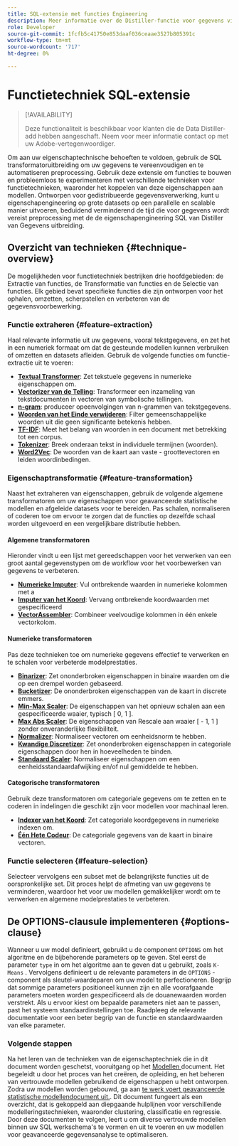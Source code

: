```yaml
---
title: SQL-extensie met functies Engineering
description: Meer informatie over de Distiller-functie voor gegevens vindt u in SQL-extensie voor het vooraf verwerken van gegevens voor geavanceerde statistische modellering. Het behandelt de beschikbare eigenschappen extractie, transformatie, en selectietechnieken.
role: Developer
source-git-commit: 1fcfb5c41750e853daaf036ceaae3527b805391c
workflow-type: tm+mt
source-wordcount: '717'
ht-degree: 0%

---
```


# Functietechniek SQL-extensie

>[!AVAILABILITY]
>
>Deze functionaliteit is beschikbaar voor klanten die de Data Distiller-add hebben aangeschaft. Neem voor meer informatie contact op met uw Adobe-vertegenwoordiger.

Om aan uw eigenschaptechnische behoeften te voldoen, gebruik de SQL transformatoruitbreiding om uw gegevens te vereenvoudigen en te automatiseren preprocessing. Gebruik deze extensie om functies te bouwen en probleemloos te experimenteren met verschillende technieken voor functietechnieken, waaronder het koppelen van deze eigenschappen aan modellen. Ontworpen voor gedistribueerde gegevensverwerking, kunt u eigenschapengineering op grote datasets op een parallelle en scalable manier uitvoeren, beduidend verminderend de tijd die voor gegevens wordt vereist preprocessing met de de eigenschapengineering SQL van Distiller van Gegevens uitbreiding.

## Overzicht van technieken {#technique-overview}

De mogelijkheden voor functietechniek bestrijken drie hoofdgebieden: de Extractie van functies, de Transformatie van functies en de Selectie van functies. Elk gebied bevat specifieke functies die zijn ontworpen voor het ophalen, omzetten, scherpstellen en verbeteren van de gegevensvoorbewerking.

### Functie extraheren {#feature-extraction}

Haal relevante informatie uit uw gegevens, vooral tekstgegevens, en zet het in een numeriek formaat om dat de gesteunde modellen kunnen verbruiken of omzetten en datasets afleiden. Gebruik de volgende functies om functie-extractie uit te voeren:

- **[Textual Transformer](./feature-transformation.md#textual-transformations)**: Zet tekstuele gegevens in numerieke eigenschappen om.
- **[Vectorizer van de Telling](./feature-transformation.md#countvectorizer)**: Transformeer een inzameling van tekstdocumenten in vectoren van symbolische tellingen.
- **[n-gram](./feature-transformation.md#ngram)**: produceer opeenvolgingen van n-grammen van tekstgegevens.
- **[Woorden van het Einde verwijderen](./feature-transformation.md#stopwordsremover)**: Filter gemeenschappelijke woorden uit die geen significante betekenis hebben.
- **[TF-IDF](./feature-transformation.md#tf-idf)**: Meet het belang van woorden in een document met betrekking tot een corpus.
- **[Tokenizer](./feature-transformation.md#tokenizer)**: Breek onderaan tekst in individuele termijnen (woorden).
- **[Word2Vec](./feature-transformation.md#word2vec)**: De woorden van de kaart aan vaste - groottevectoren en leiden woordinbedingen.

### Eigenschaptransformatie {#feature-transformation}

Naast het extraheren van eigenschappen, gebruik de volgende algemene transformatoren om uw eigenschappen voor geavanceerde statistische modellen en afgeleide datasets voor te bereiden. Pas schalen, normaliseren of coderen toe om ervoor te zorgen dat de functies op dezelfde schaal worden uitgevoerd en een vergelijkbare distributie hebben.

#### Algemene transformatoren

Hieronder vindt u een lijst met gereedschappen voor het verwerken van een groot aantal gegevenstypen om de workflow voor het voorbewerken van gegevens te verbeteren.

- **[Numerieke Imputer](./feature-transformation.md#numeric-imputer)**: Vul ontbrekende waarden in numerieke kolommen met a
- **[Imputer van het Koord](./feature-transformation.md#string-imputer)**: Vervang ontbrekende koordwaarden met gespecificeerd
- **[VectorAssembler](./feature-transformation.md#vector-assembler)**: Combineer veelvoudige kolommen in één enkele vectorkolom.

#### Numerieke transformatoren

Pas deze technieken toe om numerieke gegevens effectief te verwerken en te schalen voor verbeterde modelprestaties.

- **[Binarizer](./feature-transformation.md#binarizer)**: Zet ononderbroken eigenschappen in binaire waarden om die op een drempel worden gebaseerd.
- **[Bucketizer](./feature-transformation.md#bucketizer)**: De ononderbroken eigenschappen van de kaart in discrete emmers.
- **[Min-Max Scaler](./feature-transformation.md#minmaxscaler)**: De eigenschappen van het opnieuw schalen aan een gespecificeerde waaier, typisch [ 0, 1 ].
- **[Max Abs Scaler](./feature-transformation.md#maxabsscaler)**: De eigenschappen van Rescale aan waaier [ - 1, 1 ] zonder onveranderlijke flexibiliteit.
- **[Normalizer](./feature-transformation.md#normalizer)**: Normaliseer vectoren om eenheidsnorm te hebben.
- **[Kwandige Discretizer](./feature-transformation.md#quantilediscretizer)**: Zet ononderbroken eigenschappen in categoriale eigenschappen door hen in hoeveelheden te binden.
- **[Standaard Scaler](./feature-transformation.md#standardscaler)**: Normaliseer eigenschappen om een eenheidsstandaardafwijking en/of nul gemiddelde te hebben.

#### Categorische transformatoren

Gebruik deze transformatoren om categoriale gegevens om te zetten en te coderen in indelingen die geschikt zijn voor modellen voor machinaal leren.

- **[Indexer van het Koord](./feature-transformation.md#stringindexer)**: Zet categoriale koordgegevens in numerieke indexen om.
- **[Één Hete Codeur](./feature-transformation.md#onehotencoder)**: De categoriale gegevens van de kaart in binaire vectoren.

### Functie selecteren {#feature-selection}

Selecteer vervolgens een subset met de belangrijkste functies uit de oorspronkelijke set. Dit proces helpt de afmeting van uw gegevens te verminderen, waardoor het voor uw modellen gemakkelijker wordt om te verwerken en algemene modelprestaties te verbeteren.

<!-- Commented out as it 
## Supported machine learning algorithms {#supported-ml-algorithms}

Once you have preprocessed your data, use the feature engineering SQL extension to prepare your data for the following machine learning algorithms:

### Classification and regression {#classification-regression}

Use logical regression to predict categorical outcomes and linear regression to predict continuous values.

- **Logical Regression**: Use this for binary classification tasks.
- **Linear Regression**: Apply this algorithm for predicting continuous values.

### Clustering {#clustering}

Use a clustering algorithm to group data points into distinct clusters based on their similarities.

- **[`K-Means`](./feature-transformation.md#kmeans)**: Use `K-Means` for unsupervised learning tasks to partition data into a specified number of clusters, with each data point assigned to the cluster with the nearest mean. -->

## De OPTIONS-clausule implementeren {#options-clause}

Wanneer u uw model definieert, gebruikt u de component `OPTIONS` om het algoritme en de bijbehorende parameters op te geven. Stel eerst de parameter `type` in om het algoritme aan te geven dat u gebruikt, zoals `K-Means` . Vervolgens definieert u de relevante parameters in de `OPTIONS` -component als sleutel-waardeparen om uw model te perfectioneren. Begrijp dat sommige parameters positioneel kunnen zijn en alle voorafgaande parameters moeten worden gespecificeerd als de douanewaarden worden verstrekt. Als u ervoor kiest om bepaalde parameters niet aan te passen, past het systeem standaardinstellingen toe. Raadpleeg de relevante documentatie voor een beter begrip van de functie en standaardwaarden van elke parameter.

### Volgende stappen

Na het leren van de technieken van de eigenschaptechniek die in dit document worden geschetst, vooruitgang op het [ Modellen ](./models.md) document. Het begeleidt u door het proces van het creëren, de opleiding, en het beheren van vertrouwde modellen gebruikend de eigenschappen u hebt ontworpen. Zodra uw modellen worden gebouwd, ga aan [ te werk voert geavanceerde statistische modellendocument uit.](./implement-models/implement-models.md). Dit document fungeert als een overzicht, dat is gekoppeld aan diepgaande hulplijnen voor verschillende modelleringstechnieken, waaronder clustering, classificatie en regressie. Door deze documenten te volgen, leert u om diverse vertrouwde modellen binnen uw SQL werkschema&#39;s te vormen en uit te voeren en uw modellen voor geavanceerde gegevensanalyse te optimaliseren.
